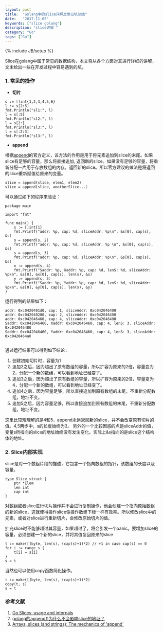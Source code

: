 ```yaml
---
layout: post
title:  "Golang中的slice详解及常见坑总结"
date:   "2017-11-05"
keywords: ["slice golang"]
description: "slice详解 "
category: "Go"
tags: ["Go"]
---
```

{% include JB/setup %}

Slice在golang中属于常见的数据结构，本文将从各个方面对其进行详细的讲解，文末给出一些在开发过程中容易遇到的坑。

### 1. 常见的操作 ###

- **切片**
 
```   
s := []int{1,2,3,4,5,6}
l := s[2:5]
fmt.Println("sl1:", l)
l = s[:5]
fmt.Println("sl2:", l)
l = s[2:]
fmt.Println("sl3:", l)
l = s[:2:3]
fmt.Println("sl3:", l)

```

- **append**


根据[append](https://golang.org/pkg/builtin/#append "append")的官方定义，该方法的作用是用于将元素追加到slice的末尾。如果slice有足够的容量，那么将直接追加, 返回新的slice。如果没有足够的容量，将重新分配一片用于存放数组的内存，返回新的slice。所以官方建议的做法是将返回的slice重新赋值给原来的变量。
    
```
slice = append(slice, elem1, elem2)
slice = append(slice, anotherSlice...)
```

可以通过如下的程序来验证：

```
package main

import "fmt"

func main() {
    s := []int{1}
    fmt.Printf("addr: %p, cap: %d, sliceAddr: %p\n", &s[0], cap(s), &s)
    s = append(s, 2)
    fmt.Printf("addr: %p, cap: %d, sliceAddr: %p \n", &s[0], cap(s), &s)
    s = append(s, 3)
    fmt.Printf("addr: %p, cap: %d, sliceAddr: %p\n", &s[0], cap(s), &s)
    x := append(s, 4)
    fmt.Printf("Saddr: %p, Xaddr: %p, cap: %d, lenS: %d, sliceAddr: %p\n", &s[0], &x[0], cap(s), len(s), &x)
    y := append(s, 5)
    fmt.Printf("Saddr: %p, Yaddr: %p, cap: %d, lenS: %d, sliceAddr: %p\n", &s[0], &y[0], cap(s), len(s), &y)
}

```
 
运行得到的结果如下：

 
```    
addr: 0xc0420401d0, cap: 1, sliceAddr: 0xc042046400
addr: 0xc042040200, cap: 2, sliceAddr: 0xc042046400 
addr: 0xc042046460, cap: 4, sliceAddr: 0xc042046400
Saddr: 0xc042046460, Xaddr: 0xc042046460, cap: 4, lenS: 3, sliceAddr: 0xc042046480
Saddr: 0xc042046460, Yaddr: 0xc042046460, cap: 4, lenS: 3, sliceAddr: 0xc0420464a0
 
```

通过运行结果可以得到如下结论：
    
    
   1. 创建初始切片时，容量为1
   2. 追加2之后，因为超出了原有数组的容量，所以扩容为原来的2倍，容量变为2，分配一个新的数组，可以看到地址已经变了。
   3. 追加3之后，因为超出了原有数组的容量，所以扩容为原来的2倍，容量变为4，分配一个新的数组，可以看到地址已经变了。
   4. 追加4之后，因为容量足够，所以直接追加到原有数组的末尾，不重新分配数组，地址不变。
   5. 追加5之后，因为容量足够，所以直接追加到原有数组的末尾，不重新分配数组，地址不变。
   
这里比较难理解的是4和5，append永远返回新的slice，并不会改变原有切片的值。4,5两步中，s的长度始终为3。
另外的一个比较困惑的点是sliceAddr的值，变量s所指向的slice的地址始终没有发生变化。实际上&s指向的是slice这个结构体的地址。



### 2. Slice内部实现 ###

    
slice是对一个数组片段的描述，它包含一个指向数组的指针，该数组的长度以及容量。


```
type Slice struct {
    ptr *Elem
    len int
    cap int
}
```

对数组或者slice进行切片操作并不会进行复制操作，他会创建一个指向原始数组的新的slice，这就使得操作slice像操作数组下标一样有效率。所以修改slice中的元素，或者对slice进行重新切片，会修改原始切片的值。

扩充slice时不能够超过其容量，如果超过了，将会引发一个panic。要增加slice的容量，必须创建一个新的slice，并将其值复回原来的slice

```
t := make([]byte, len(s), (cap(s)+1)*2) // +1 in case cap(s) == 0
for i := range s {
    t[i] = s[i]
}
s = t
```

当然也可以使用copy函数简化操作。


```
t := make([]byte, len(s), (cap(s)+1)*2)
copy(t, s)
s = t
```
### 参考文献

1. [Go Slices: usage and internals](https://blog.golang.org/go-slices-usage-and-internals)
2. [golang的append()为什么不会影响slice的地址？](https://www.zhihu.com/question/59659980)
3. [Arrays, slices (and strings): The mechanics of 'append'](https://blog.golang.org/slices)